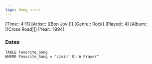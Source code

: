 ```yaml
---
tags: Song ⭐⭐⭐⭐ 
---
```

[Time:: 4:11]
[Artist:: [[Bon Jovi]]]
[Genre:: Rock]
[Played:: 4]
[Album:: [[Cross Road]]]
[Year:: 1994]
### Dates
````dataview
TABLE Favorite_Song
WHERE Favorite_Song = "Livin' On A Prayer"
````